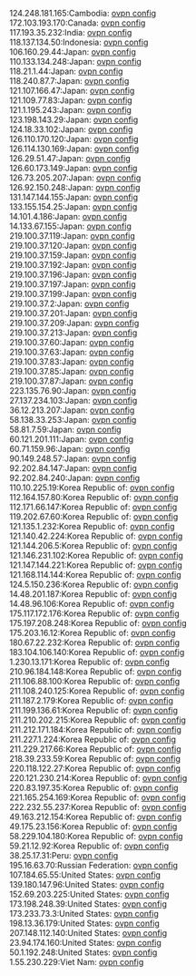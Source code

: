 124.248.181.165:Cambodia: [ovpn config](vpn/124_248_181_165.ovpn)  
172.103.193.170:Canada: [ovpn config](vpn/172_103_193_170.ovpn)  
117.193.35.232:India: [ovpn config](vpn/117_193_35_232.ovpn)  
118.137.134.50:Indonesia: [ovpn config](vpn/118_137_134_50.ovpn)  
106.160.29.44:Japan: [ovpn config](vpn/106_160_29_44.ovpn)  
110.133.134.248:Japan: [ovpn config](vpn/110_133_134_248.ovpn)  
118.21.1.44:Japan: [ovpn config](vpn/118_21_1_44.ovpn)  
118.240.87.7:Japan: [ovpn config](vpn/118_240_87_7.ovpn)  
121.107.166.47:Japan: [ovpn config](vpn/121_107_166_47.ovpn)  
121.109.77.83:Japan: [ovpn config](vpn/121_109_77_83.ovpn)  
121.1.195.243:Japan: [ovpn config](vpn/121_1_195_243.ovpn)  
123.198.143.29:Japan: [ovpn config](vpn/123_198_143_29.ovpn)  
124.18.33.102:Japan: [ovpn config](vpn/124_18_33_102.ovpn)  
126.110.170.120:Japan: [ovpn config](vpn/126_110_170_120.ovpn)  
126.114.130.169:Japan: [ovpn config](vpn/126_114_130_169.ovpn)  
126.29.51.47:Japan: [ovpn config](vpn/126_29_51_47.ovpn)  
126.60.173.149:Japan: [ovpn config](vpn/126_60_173_149.ovpn)  
126.73.205.207:Japan: [ovpn config](vpn/126_73_205_207.ovpn)  
126.92.150.248:Japan: [ovpn config](vpn/126_92_150_248.ovpn)  
131.147.144.155:Japan: [ovpn config](vpn/131_147_144_155.ovpn)  
133.155.154.25:Japan: [ovpn config](vpn/133_155_154_25.ovpn)  
14.101.4.186:Japan: [ovpn config](vpn/14_101_4_186.ovpn)  
14.133.67.155:Japan: [ovpn config](vpn/14_133_67_155.ovpn)  
219.100.37.119:Japan: [ovpn config](vpn/219_100_37_119.ovpn)  
219.100.37.120:Japan: [ovpn config](vpn/219_100_37_120.ovpn)  
219.100.37.159:Japan: [ovpn config](vpn/219_100_37_159.ovpn)  
219.100.37.192:Japan: [ovpn config](vpn/219_100_37_192.ovpn)  
219.100.37.196:Japan: [ovpn config](vpn/219_100_37_196.ovpn)  
219.100.37.197:Japan: [ovpn config](vpn/219_100_37_197.ovpn)  
219.100.37.199:Japan: [ovpn config](vpn/219_100_37_199.ovpn)  
219.100.37.2:Japan: [ovpn config](vpn/219_100_37_2.ovpn)  
219.100.37.201:Japan: [ovpn config](vpn/219_100_37_201.ovpn)  
219.100.37.209:Japan: [ovpn config](vpn/219_100_37_209.ovpn)  
219.100.37.213:Japan: [ovpn config](vpn/219_100_37_213.ovpn)  
219.100.37.60:Japan: [ovpn config](vpn/219_100_37_60.ovpn)  
219.100.37.63:Japan: [ovpn config](vpn/219_100_37_63.ovpn)  
219.100.37.83:Japan: [ovpn config](vpn/219_100_37_83.ovpn)  
219.100.37.85:Japan: [ovpn config](vpn/219_100_37_85.ovpn)  
219.100.37.87:Japan: [ovpn config](vpn/219_100_37_87.ovpn)  
223.135.76.90:Japan: [ovpn config](vpn/223_135_76_90.ovpn)  
27.137.234.103:Japan: [ovpn config](vpn/27_137_234_103.ovpn)  
36.12.213.207:Japan: [ovpn config](vpn/36_12_213_207.ovpn)  
58.138.33.253:Japan: [ovpn config](vpn/58_138_33_253.ovpn)  
58.81.7.59:Japan: [ovpn config](vpn/58_81_7_59.ovpn)  
60.121.201.111:Japan: [ovpn config](vpn/60_121_201_111.ovpn)  
60.71.159.96:Japan: [ovpn config](vpn/60_71_159_96.ovpn)  
90.149.248.57:Japan: [ovpn config](vpn/90_149_248_57.ovpn)  
92.202.84.147:Japan: [ovpn config](vpn/92_202_84_147.ovpn)  
92.202.84.240:Japan: [ovpn config](vpn/92_202_84_240.ovpn)  
110.10.225.19:Korea Republic of: [ovpn config](vpn/110_10_225_19.ovpn)  
112.164.157.80:Korea Republic of: [ovpn config](vpn/112_164_157_80.ovpn)  
112.171.66.147:Korea Republic of: [ovpn config](vpn/112_171_66_147.ovpn)  
119.202.67.60:Korea Republic of: [ovpn config](vpn/119_202_67_60.ovpn)  
121.135.1.232:Korea Republic of: [ovpn config](vpn/121_135_1_232.ovpn)  
121.140.42.224:Korea Republic of: [ovpn config](vpn/121_140_42_224.ovpn)  
121.144.206.5:Korea Republic of: [ovpn config](vpn/121_144_206_5.ovpn)  
121.146.231.102:Korea Republic of: [ovpn config](vpn/121_146_231_102.ovpn)  
121.147.144.221:Korea Republic of: [ovpn config](vpn/121_147_144_221.ovpn)  
121.168.114.144:Korea Republic of: [ovpn config](vpn/121_168_114_144.ovpn)  
124.5.150.236:Korea Republic of: [ovpn config](vpn/124_5_150_236.ovpn)  
14.48.201.187:Korea Republic of: [ovpn config](vpn/14_48_201_187.ovpn)  
14.48.96.106:Korea Republic of: [ovpn config](vpn/14_48_96_106.ovpn)  
175.117.172.176:Korea Republic of: [ovpn config](vpn/175_117_172_176.ovpn)  
175.197.208.248:Korea Republic of: [ovpn config](vpn/175_197_208_248.ovpn)  
175.203.16.12:Korea Republic of: [ovpn config](vpn/175_203_16_12.ovpn)  
180.67.22.232:Korea Republic of: [ovpn config](vpn/180_67_22_232.ovpn)  
183.104.106.140:Korea Republic of: [ovpn config](vpn/183_104_106_140.ovpn)  
1.230.13.171:Korea Republic of: [ovpn config](vpn/1_230_13_171.ovpn)  
210.96.184.148:Korea Republic of: [ovpn config](vpn/210_96_184_148.ovpn)  
211.106.88.100:Korea Republic of: [ovpn config](vpn/211_106_88_100.ovpn)  
211.108.240.125:Korea Republic of: [ovpn config](vpn/211_108_240_125.ovpn)  
211.187.2.179:Korea Republic of: [ovpn config](vpn/211_187_2_179.ovpn)  
211.199.136.61:Korea Republic of: [ovpn config](vpn/211_199_136_61.ovpn)  
211.210.202.215:Korea Republic of: [ovpn config](vpn/211_210_202_215.ovpn)  
211.212.171.184:Korea Republic of: [ovpn config](vpn/211_212_171_184.ovpn)  
211.227.1.224:Korea Republic of: [ovpn config](vpn/211_227_1_224.ovpn)  
211.229.217.66:Korea Republic of: [ovpn config](vpn/211_229_217_66.ovpn)  
218.39.233.59:Korea Republic of: [ovpn config](vpn/218_39_233_59.ovpn)  
220.118.122.27:Korea Republic of: [ovpn config](vpn/220_118_122_27.ovpn)  
220.121.230.214:Korea Republic of: [ovpn config](vpn/220_121_230_214.ovpn)  
220.83.197.35:Korea Republic of: [ovpn config](vpn/220_83_197_35.ovpn)  
221.165.254.169:Korea Republic of: [ovpn config](vpn/221_165_254_169.ovpn)  
222.232.55.237:Korea Republic of: [ovpn config](vpn/222_232_55_237.ovpn)  
49.163.212.154:Korea Republic of: [ovpn config](vpn/49_163_212_154.ovpn)  
49.175.23.156:Korea Republic of: [ovpn config](vpn/49_175_23_156.ovpn)  
58.229.104.180:Korea Republic of: [ovpn config](vpn/58_229_104_180.ovpn)  
59.21.12.92:Korea Republic of: [ovpn config](vpn/59_21_12_92.ovpn)  
38.25.17.31:Peru: [ovpn config](vpn/38_25_17_31.ovpn)  
195.16.63.70:Russian Federation: [ovpn config](vpn/195_16_63_70.ovpn)  
107.184.65.55:United States: [ovpn config](vpn/107_184_65_55.ovpn)  
139.180.147.96:United States: [ovpn config](vpn/139_180_147_96.ovpn)  
152.69.203.225:United States: [ovpn config](vpn/152_69_203_225.ovpn)  
173.198.248.39:United States: [ovpn config](vpn/173_198_248_39.ovpn)  
173.233.73.3:United States: [ovpn config](vpn/173_233_73_3.ovpn)  
198.13.36.179:United States: [ovpn config](vpn/198_13_36_179.ovpn)  
207.148.112.140:United States: [ovpn config](vpn/207_148_112_140.ovpn)  
23.94.174.160:United States: [ovpn config](vpn/23_94_174_160.ovpn)  
50.1.192.248:United States: [ovpn config](vpn/50_1_192_248.ovpn)  
1.55.230.229:Viet Nam: [ovpn config](vpn/1_55_230_229.ovpn)  
